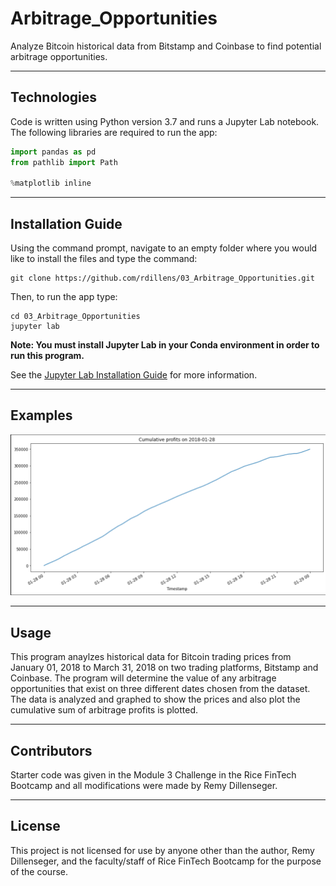 # Arbitrage_Opportunities
Analyze Bitcoin historical data from Bitstamp and Coinbase to find potential arbitrage opportunities.

---
## Technologies
Code is written using Python version 3.7 and runs a Jupyter Lab notebook. The following libraries are required to run the app:
 ```python
import pandas as pd
from pathlib import Path

%matplotlib inline
```

---
## Installation Guide
Using the command prompt, navigate to an empty folder where you would like to install the files and type the command:
```
git clone https://github.com/rdillens/03_Arbitrage_Opportunities.git
```
Then, to run the app type:
```
cd 03_Arbitrage_Opportunities
jupyter lab
```
**Note: You must install Jupyter Lab in your Conda environment in order to run this program.**

See the [Jupyter Lab Installation Guide](https://jupyterlab.readthedocs.io/en/stable/getting_started/installation.html) for more information.

---
## Examples
 ![cumsum](/Images/cumsum.png)

---
## Usage
This program anaylzes historical data for Bitcoin trading prices from January 01, 2018 to March 31, 2018 on two trading platforms, Bitstamp and Coinbase. The program will determine the value of any arbitrage opportunities that exist on three different dates chosen from the dataset. The data is analyzed and graphed to show the prices and also plot the cumulative sum of arbitrage profits is plotted.

---
## Contributors
Starter code was given in the Module 3 Challenge in the Rice FinTech Bootcamp and all modifications were made by Remy Dillenseger. 

---
## License
This project is not licensed for use by anyone other than the author, Remy Dillenseger, and the faculty/staff of Rice FinTech Bootcamp for the purpose of the course.